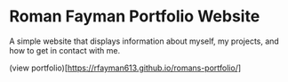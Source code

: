 # Roman Fayman Portfolio Website

A simple website that displays information about myself, my projects, and how to get in contact with me.

(view portfolio)[https://rfayman613.github.io/romans-portfolio/]
